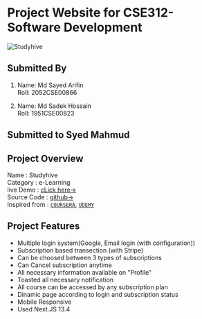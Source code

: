 # Project Website for CSE312-Software Development

![Studyhive](https://i.postimg.cc/DwxqW0D2/hom-e.png)

## Submitted By

1. Name: Md Sayed Arifin  
   Roll: 2052CSE00866

2. Name: Md Sadek Hossain  
   Roll: 1951CSE00823

## Submitted to Syed Mahmud

## Project Overview

Name : Studyhive  
Category : e-Learning  
live Demo : [cLick here->](https://study-hive.vercel.app/)  
Source Code : [github->](https://github.com/SayedArifin/StudyHive)  
Inspired from : [`COURSERA`](https://www.coursera.org/), [`UDEMY`](https://www.udemy.com)

## Project Features

- Multiple login system(Google, Email login (with configuration))
- Subscription based transection (with Stripe)
- Can be choosed between 3 types of subscriptions
- Can Cancel subscription anytime
- All necessary information available on "Profile"
- Toasted all necessary notification
- All course can be accessed by any subscription plan
- Dinamic page according to login and subscription status
- Mobile Responsive
- Used Next.JS 13.4
